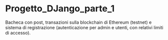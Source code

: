 # Progetto_DJango_parte_1

Bacheca con post, transazioni sulla blockchain di Ethereum (testnet) e sistema di registrazione (autenticazione per admin e utenti, con relativi limiti di accesso).


